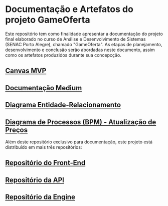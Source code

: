 # Documentação e Artefatos do projeto GameOferta

Este repositório tem como finalidade apresentar a documentação do projeto final elaborado no curso de Análise e Desenvolvimento de Sistemas (SENAC Porto Alegre), chamado "GameOferta".
As etapas de planejamento, desenvolvimento e conclusão serão abordadas neste documento, assim como os artefatos produzidos durante sua concepcção.

## [Canvas MVP](canvas-mvp.md)
## [Documentação Medium](https://medium.com/@eduardo_vk/gameoferta-facilitador-de-pesquisa-de-pre%C3%A7os-de-jogos-digitais-b8b3631ac50a)
## [Diagrama Entidade-Relacionamento](diagrama-er.md)
## [Diagrama de Processos (BPM) - Atualização de Preços](bpm-precos.md)

Além deste repositório exclusivo para documentação, este projeto está distribuído em mais três repositórios:
## [Repositório do Front-End](https://github.com/Guilherme164/GameCompare/)
## [Repositório da API](https://github.com/eduardovk/game-oferta-api)
## [Repositório da Engine](https://github.com/eduardovk/game-oferta-engine)
